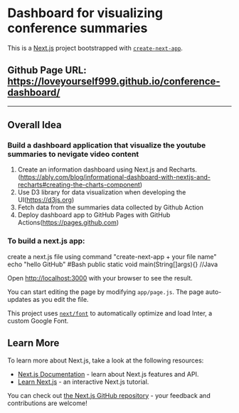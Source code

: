 # Dashboard for visualizing conference summaries
This is a [Next.js](https://nextjs.org/) project bootstrapped with [`create-next-app`](https://github.com/vercel/next.js/tree/canary/packages/create-next-app).
## Github Page URL: https://loveyourself999.github.io/conference-dashboard/
***
## Overall Idea
### Build a dashboard application that visualize the youtube summaries to nevigate video content
1. Create an information dashboard using Next.js and Recharts.(https://ably.com/blog/informational-dashboard-with-nextjs-and-recharts#creating-the-charts-component)
2. Use D3 library for data visualization when developing the UI(https://d3js.org)
3. Fetch data from the summaries data collected by Github Action
4. Deploy dashboard app to GitHub Pages with GitHub Actions(https://pages.github.com)

### To build a next.js app:
  create a next.js file using command "create-next-app + your file name"
echo "hello GitHub" #Bash
public static void main(String[]args){} //Java


Open [http://localhost:3000](http://localhost:3000) with your browser to see the result.

You can start editing the page by modifying `app/page.js`. The page auto-updates as you edit the file.

This project uses [`next/font`](https://nextjs.org/docs/basic-features/font-optimization) to automatically optimize and load Inter, a custom Google Font.

## Learn More

To learn more about Next.js, take a look at the following resources:

- [Next.js Documentation](https://nextjs.org/docs) - learn about Next.js features and API.
- [Learn Next.js](https://nextjs.org/learn) - an interactive Next.js tutorial.

You can check out [the Next.js GitHub repository](https://github.com/vercel/next.js/) - your feedback and contributions are welcome!

